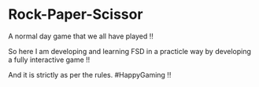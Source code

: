 # Rock-Paper-Scissor 

A normal day game that we all have played !!

So here I am developing and learning FSD in a practicle way by developing a fully interactive game !!

And it is strictly as per the rules. #HappyGaming !!

